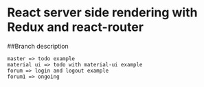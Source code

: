 # React server side rendering with Redux and react-router

##Branch description
```
master => todo example
material ui => todo with material-ui example
forum => login and logout example
forum1 => ongoing

```
